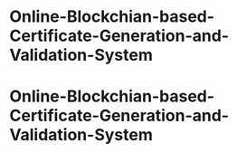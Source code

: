 # Online-Blockchian-based-Certificate-Generation-and-Validation-System
# Online-Blockchian-based-Certificate-Generation-and-Validation-System
